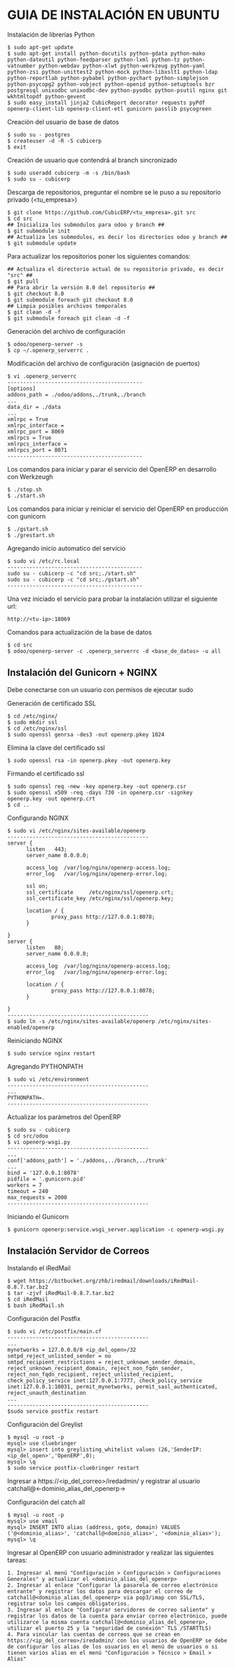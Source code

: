GUIA DE INSTALACIÓN EN UBUNTU
=============================

Instalación de librerías Python

    $ sudo apt-get update
    $ sudo apt-get install python-docutils python-gdata python-mako python-dateutil python-feedparser python-lxml python-tz python-vatnumber python-webdav python-xlwt python-werkzeug python-yaml python-zsi python-unittest2 python-mock python-libxslt1 python-ldap python-reportlab python-pybabel python-pychart python-simplejson python-psycopg2 python-vobject python-openid python-setuptools bzr postgresql unixodbc unixodbc-dev python-pyodbc python-psutil nginx git wkhtmltopdf python-gevent
    $ sudo easy_install jinja2 CubicReport decorator requests pyPdf openerp-client-lib openerp-client-etl gunicorn passlib psycogreen


Creación del usuario de base de datos

    $ sudo su - postgres
    $ createuser -d -R -S cubicerp
    $ exit


Creación de usuario que contendrá al branch sincronizado

    $ sudo useradd cubicerp -m -s /bin/bash
    $ sudo su - cubicerp


Descarga de repositorios, preguntar el nombre se le puso a su repositorio privado (<tu_empresa>)

    $ git clone https://github.com/CubicERP/<tu_empresa>.git src
    $ cd src
    ## Inicializa los submodulos para odoo y branch ##
    $ git submodule init
    ## Actualiza los submodulos, es decir los directorios odoo y branch ##
    $ git submodule update


Para actualizar los repositorios poner los siguientes comandos:

    ## Actualiza el directorio actual de su repositorio privado, es decir "src" ##
    $ git pull 
    ## Para abrir la versión 8.0 del repositorio ##
    $ git checkout 8.0
    $ git submodule foreach git checkout 8.0
    ## Limpia posibles archivos temporales
    $ git clean -d -f
    $ git submodule foreach git clean -d -f


Generación del archivo de configuración

    $ odoo/openerp-server -s
    $ cp ~/.openerp_serverrc .


Modificación del archivo de configuración (asignación de puertos)

    $ vi .openerp_serverrc
    -------------------------------------------
    [options]
    addons_path = ./odoo/addons,./trunk,./branch 
    ...
    data_dir = ./data
    ...
    xmlrpc = True
    xmlrpc_interface =
    xmlrpc_port = 8069
    xmlrpcs = True
    xmlrpcs_interface =
    xmlrpcs_port = 8071
    -------------------------------------------


Los comandos para iniciar y parar el servicio del OpenERP en desarrollo con Werkzeugh

    $ ./stop.sh
    $ ./start.sh


Los comandos para iniciar y reiniciar el servicio del OpenERP en producción con gunicorn

    $ ./gstart.sh
    $ ./grestart.sh


Agregando inicio automatico del servicio

    $ sudo vi /etc/rc.local
    -------------------------------------------
    sudo su - cubicerp -c "cd src;./start.sh"
    sudo su - cubicerp -c "cd src;./gstart.sh"
    -------------------------------------------

Una vez iniciado el servicio para probar la instalación utilizar el siguiente url:

    http://<tu-ip>:18069 


Comandos para actualización  de la base de datos

    $ cd src
    $ odoo/openerp-server -c .openerp_serverrc -d <base_de_datos> -u all


Instalación del Gunicorn + NGINX
--------------------------------

Debe conectarse con un usuario con permisos de ejecutar sudo

Generación de certificado SSL

    $ cd /etc/nginx/
    $ sudo mkdir ssl
    $ cd /etc/nginx/ssl
    $ sudo openssl genrsa -des3 -out openerp.pkey 1024

Elimina la clave del certificado ssl
  
    $ sudo openssl rsa -in openerp.pkey -out openerp.key

Firmando el certificado ssl

    $ sudo openssl req -new -key openerp.key -out openerp.csr
    $ sudo openssl x509 -req -days 730 -in openerp.csr -signkey openerp.key -out openerp.crt
    $ cd ..

Configurando NGINX

    $ sudo vi /etc/nginx/sites-available/openerp
    ---------------------------------------------
    server {
          listen   443;
          server_name 0.0.0.0;
  
          access_log  /var/log/nginx/openerp-access.log;
          error_log   /var/log/nginx/openerp-error.log;
  
          ssl on;
          ssl_certificate     /etc/nginx/ssl/openerp.crt;
          ssl_certificate_key /etc/nginx/ssl/openerp.key;
  
          location / {
                  proxy_pass http://127.0.0.1:8078;
          }
  
    }
    server {
          listen   80;
          server_name 0.0.0.0;
  
          access_log  /var/log/nginx/openerp-access.log;
          error_log   /var/log/nginx/openerp-error.log;
  
          location / {
                  proxy_pass http://127.0.0.1:8078;
          }
  
    }
    ---------------------------------------------
    $ sudo ln -s /etc/nginx/sites-available/openerp /etc/nginx/sites-enabled/openerp

Reiniciando NGINX

    $ sudo service nginx restart

Agregando PYTHONPATH

    $ sudo vi /etc/environment
    ---------------------------------------------
    ...
    PYTHONPATH=.
    ---------------------------------------------

Actualizar los parámetros del OpenERP

    $ sudo su - cubicerp
    $ cd src/odoo
    $ vi openerp-wsgi.py
    ---------------------------------------------
    ...
    conf['addons_path'] = './addons,../branch,../trunk'
    ...
    bind = '127.0.0.1:8078'
    pidfile = '.gunicorn.pid'
    workers = 7
    timeout = 240
    max_requests = 2000
    ---------------------------------------------

Iniciando el Gunicorn

    $ gunicorn openerp:service.wsgi_server.application -c openerp-wsgi.py


Instalación Servidor de Correos
-------------------------------

Instalando el iRedMail

    $ wget https://bitbucket.org/zhb/iredmail/downloads/iRedMail-0.8.7.tar.bz2
    $ tar -zjvf iRedMail-0.8.7.tar.bz2
    $ cd iRedMail
    $ bash iRedMail.sh
    
Configuración del Postfix

    $ sudo vi /etc/postfix/main.cf
    ---------------------------------------------
    ...
    mynetworks = 127.0.0.0/8 <ip_del_open>/32
    smtpd_reject_unlisted_sender = no
    smtpd_recipient_restrictions = reject_unknown_sender_domain, reject_unknown_recipient_domain, reject_non_fqdn_sender, reject_non_fqdn_recipient, reject_unlisted_recipient, check_policy_service inet:127.0.0.1:7777, check_policy_service inet:127.0.0.1:10031, permit_mynetworks, permit_sasl_authenticated, reject_unauth_destination
    ...
    ---------------------------------------------
    $sudo service postfix restart
    
Configuración del Greylist

    $ mysql -u root -p
    mysql> use cluebringer
    mysql> insert into greylisting_whitelist values (26,'SenderIP:<ip_del_open>','OpenERP',0);
    mysql> \q
    $ sudo service postfix-cluebringer restart

Ingresar a https://<ip_del_correo>/iredadmin/ y registrar al usuario catchall@<-dominio_alias_del_openerp->

Configuración del catch all

    $ mysql -u root -p
    mysql> use vmail
    mysql> INSERT INTO alias (address, goto, domain) VALUES ('@<dominio_alias>', 'catchall@<dominio_alias>', '<dominio_alias>');
    mysql> \q 

Ingresar al OpenERP con usuario administrador y realizar las siguientes tareas:

    1. Ingresar al menú "Configuración > Configuración > Configuraciones Generales" y actualizar el <dominio_alias_del_openerp>
    2. Ingresar al enlace "Configurar la pasarela de correo electrónico entrante" y registrar los datos para descargar el correo de catchall@<dominio_alias_del_openerp> via pop3/imap con SSL/TLS, registrar solo los campos obligatorios.
    3. Ingresar al enlace "Configurar servidores de correo saliente" y registrar los datos de la cuenta para enviar correo electrónico, puede utilizarce la misma cuenta catchall@<dominio_alias_del_openerp>, utilizar el puerto 25 y la "seguridad de conexión" TLS /STARTTLS)
    4. Para vincular las cuentas de correos que se crean en https://<ip_del_correo>/iredadmin/ con los usuarios de OpenERP se debe de configurar los alias de los usuarios en el menú de usuarios o si tienen varios alias en el menú "Configuración > Técnico > Email > Alias"
